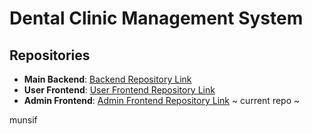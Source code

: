 # Dental Clinic Management System

## Repositories

- **Main Backend**: [Backend Repository Link](https://github.com/jathurT/jathurT-DN-Dental-Clinic-Backend)  
- **User Frontend**: [User Frontend Repository Link](https://github.com/ShamilKaleel/DN-Dental-Clinic-patient)  
- **Admin Frontend**: [Admin Frontend Repository Link](https://github.com/ShamilKaleel/DN-Dental-Clinic-admin) ~ current repo ~
  
munsif
